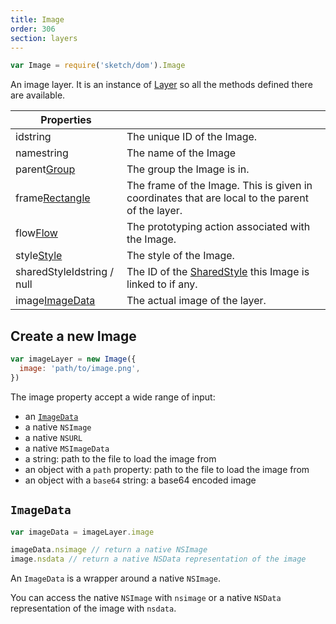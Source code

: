 ```yaml
---
title: Image
order: 306
section: layers
---
```


```javascript
var Image = require('sketch/dom').Image
```

An image layer. It is an instance of [Layer](#layer) so all the methods defined there are available.

| Properties                                                 |                                                                                                 |
| ---------------------------------------------------------- | ----------------------------------------------------------------------------------------------- |
| id<span class="arg-type">string</span>                     | The unique ID of the Image.                                                                     |
| name<span class="arg-type">string</span>                   | The name of the Image                                                                           |
| parent<span class="arg-type">[Group](#group)</span>        | The group the Image is in.                                                                      |
| frame<span class="arg-type">[Rectangle](#rectangle)</span> | The frame of the Image. This is given in coordinates that are local to the parent of the layer. |
| flow<span class="arg-type">[Flow](#flow)</span>            | The prototyping action associated with the Image.                                               |
| style<span class="arg-type">[Style](#style)</span>         | The style of the Image.                                                                         |
| sharedStyleId<span class="arg-type">string / null</span>   | The ID of the [SharedStyle](#shared-style) this Image is linked to if any.                       |
| image<span class="arg-type">[ImageData](#imagedata)</span> | The actual image of the layer.                                                                  |

## Create a new Image

```javascript
var imageLayer = new Image({
  image: 'path/to/image.png',
})
```

The image property accept a wide range of input:

- an [`ImageData`](#imagedata)
- a native `NSImage`
- a native `NSURL`
- a native `MSImageData`
- a string: path to the file to load the image from
- an object with a `path` property: path to the file to load the image from
- an object with a `base64` string: a base64 encoded image

## `ImageData`

```javascript
var imageData = imageLayer.image

imageData.nsimage // return a native NSImage
image.nsdata // return a native NSData representation of the image
```

An `ImageData` is a wrapper around a native `NSImage`.

You can access the native `NSImage` with `nsimage` or a native `NSData` representation of the image with `nsdata`.
